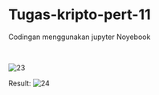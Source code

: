 # Tugas-kripto-pert-11

Codingan menggunakan jupyter Noyebook

<br>

![23](https://github.com/rosmananda/Tugas-kripto-pert-11/assets/95514299/c1419621-d7d9-42da-9b01-71f753d1a8d4)






Result:
![24](https://github.com/rosmananda/Tugas-kripto-pert-11/assets/95514299/9b642bb4-4475-437e-90ca-7fc234b4e137)
